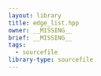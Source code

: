 ```yaml
---
layout: library
title: edge_list.hpp
owner: __MISSING__
brief: __MISSING__
tags:
  - sourcefile
library-type: sourcefile
---
```

